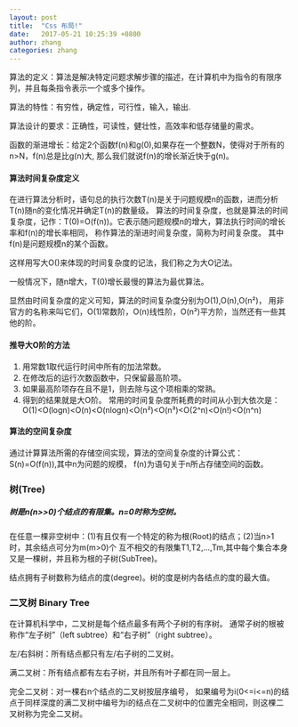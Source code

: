 ```yaml
---
layout: post
title:  "Css 布局!"
date:   2017-05-21 10:25:39 +0800
author: zhang
categories: zhang
---
```


算法的定义：算法是解决特定问题求解步骤的描述，在计算机中为指令的有限序列，并且每条指令表示一个或多个操作。
 
 算法的特性：有穷性，确定性，可行性，输入，输出.
	
算法设计的要求：正确性，可读性，健壮性，高效率和低存储量的需求。
	
函数的渐进增长：给定2个函数f(n)和g(0),如果存在一个整数N，使得对于所有的n>N，f(n)总是比g(n)大,
那么我们就说f(n)的增长渐近快于g(n)。
#### 算法时间复杂度定义
在进行算法分析时，语句总的执行次数T(n)是关于问题规模n的函数，进而分析T(n)随n的变化情况并确定T(n)的数量级。
算法的时间复杂度，也就是算法的时间复杂度，记作：T(0)=O(f(n))。它表示随问题规模n的增大，算法执行时间的增长率和f(n)的增长率相同，
称作算法的渐进时间复杂度，简称为时间复杂度。
其中f(n)是问题规模n的某个函数。

这样用写大O()来体现的时间复杂度的记法，我们称之为大O记法。

一般情况下，随n增大，T(0)增长最慢的算法为最优算法。

显然由时间复杂度的定义可知，算法的时间复杂度分别为O(1),O(n),O(n²)，
用非官方的名称来叫它们，O(1)常数阶，O(n)线性阶，O(n²)平方阶，当然还有一些其他的阶。
#### 推导大O阶的方法
1. 用常数1取代运行时间中所有的加法常数。
2. 在修改后的运行次数函数中，只保留最高阶项。
3. 如果最高阶项存在且不是1，则去除与这个项相乘的常熟。
4. 得到的结果就是大O阶。
常用的时间复杂度所耗费的时间从小到大依次是：
O(1)<O(logn)<O(n)<O(nlogn)<O(n²)<O(n³)<O(2^n)<O(n!)<O(n^n)
#### 算法的空间复杂度
通过计算算法所需的存储空间实现，算法的空间复杂度的计算公式：S(n)=O(f(n)),其中n为问题的规模，
f(n)为语句关于n所占存储空间的函数。

### 树(Tree)
##### 树是n(n>>0)个结点的有限集。n=0时称为空树。
在任意一棵非空树中：(1)有且仅有一个特定的称为根(Root)的结点；(2)当n>1时，其余结点可分为m(m>0)个
互不相交的有限集T1,T2,...,Tm,其中每个集合本身又是一棵树，并且称为根的子树(SubTree)。

结点拥有子树数称为结点的度(degree)。树的度是树内各结点的度的最大值。

### 二叉树 Binary Tree
在计算机科学中，二叉树是每个结点最多有两个子树的有序树。
通常子树的根被称作“左子树”（left subtree）和“右子树”（right subtree）。

左/右斜树：所有结点都只有左/右子树的二叉树。

满二叉树：所有结点都有左右子树，并且所有叶子都在同一层上。

完全二叉树：对一棵右n个结点的二叉树按层序编号，
如果编号为i(0<=i<=n)的结点于同样深度的满二叉树中编号为i的结点在二叉树中的位置完全相同，则这棵二叉树称为完全二叉树。
